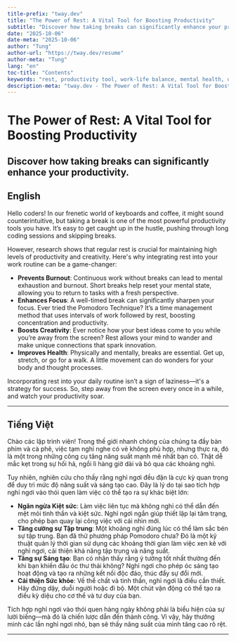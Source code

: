 ```yaml
---
title-prefix: "tway.dev"
title: "The Power of Rest: A Vital Tool for Boosting Productivity"
subtitle: "Discover how taking breaks can significantly enhance your productivity."
date: "2025-10-06"
date-meta: "2025-10-06"
author: "Tung"
author-url: "https://tway.dev/resume"
author-meta: "Tung"
lang: "en"
toc-title: "Contents"
keywords: "rest, productivity tool, work-life balance, mental health, developer tips"
description-meta: "tway.dev - The Power of Rest: A Vital Tool for Boosting Productivity - Discover how taking breaks can significantly enhance your productivity."
---
```


# The Power of Rest: A Vital Tool for Boosting Productivity
## Discover how taking breaks can significantly enhance your productivity.

## English
Hello coders! In our frenetic world of keyboards and coffee, it might sound counterintuitive, but taking a break is one of the most powerful productivity tools you have. It’s easy to get caught up in the hustle, pushing through long coding sessions and skipping breaks.

However, research shows that regular rest is crucial for maintaining high levels of productivity and creativity. Here's why integrating rest into your work routine can be a game-changer:

- **Prevents Burnout**: Continuous work without breaks can lead to mental exhaustion and burnout. Short breaks help reset your mental state, allowing you to return to tasks with a fresh perspective.
- **Enhances Focus**: A well-timed break can significantly sharpen your focus. Ever tried the Pomodoro Technique? It’s a time management method that uses intervals of work followed by rest, boosting concentration and productivity.
- **Boosts Creativity**: Ever notice how your best ideas come to you while you’re away from the screen? Rest allows your mind to wander and make unique connections that spark innovation.
- **Improves Health**: Physically and mentally, breaks are essential. Get up, stretch, or go for a walk. A little movement can do wonders for your body and thought processes.

Incorporating rest into your daily routine isn’t a sign of laziness—it's a strategy for success. So, step away from the screen every once in a while, and watch your productivity soar.

---

## Tiếng Việt
Chào các lập trình viên! Trong thế giới nhanh chóng của chúng ta đầy bàn phím và cà phê, việc tạm nghỉ nghe có vẻ không phù hợp, nhưng thực ra, đó là một trong những công cụ tăng năng suất mạnh mẽ nhất bạn có. Thật dễ mắc kẹt trong sự hối hả, ngồi lì hàng giờ dài và bỏ qua các khoảng nghỉ.

Tuy nhiên, nghiên cứu cho thấy rằng nghỉ ngơi đều đặn là cực kỳ quan trọng để duy trì mức độ năng suất và sáng tạo cao. Đây là lý do tại sao tích hợp nghỉ ngơi vào thói quen làm việc có thể tạo ra sự khác biệt lớn:

- **Ngăn ngừa Kiệt sức**: Làm việc liên tục mà không nghỉ có thể dẫn đến mệt mỏi tinh thần và kiệt sức. Nghỉ ngơi ngắn giúp thiết lập lại tâm trạng, cho phép bạn quay lại công việc với cái nhìn mới.
- **Tăng cường sự Tập trung**: Một khoảng nghỉ đúng lúc có thể làm sắc bén sự tập trung. Bạn đã thử phương pháp Pomodoro chưa? Đó là một kỹ thuật quản lý thời gian sử dụng các khoảng thời gian làm việc xen kẽ với nghỉ ngơi, cải thiện khả năng tập trung và năng suất.
- **Tăng sự Sáng tạo**: Bạn có nhận thấy rằng ý tưởng tốt nhất thường đến khi bạn khiến đầu óc thư thái không? Nghỉ ngơi cho phép óc sáng tạo hoạt động và tạo ra những kết nối độc đáo, thúc đẩy sự đổi mới.
- **Cải thiện Sức khỏe**: Về thể chất và tinh thần, nghỉ ngơi là điều cần thiết. Hãy đứng dậy, duỗi người hoặc đi bộ. Một chút vận động có thể tạo ra điều kỳ diệu cho cơ thể và tư duy của bạn.

Tích hợp nghỉ ngơi vào thói quen hàng ngày không phải là biểu hiện của sự lười biếng—mà đó là chiến lược dẫn đến thành công. Vì vậy, hãy thưởng mình các lần nghỉ ngơi nhỏ, bạn sẽ thấy năng suất của mình tăng cao rõ rệt.

---